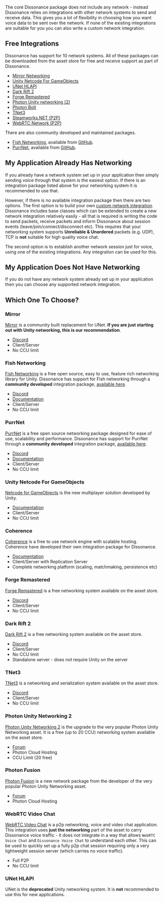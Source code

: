 The core Dissonance package does not include any network - instead Dissonance relies on integrations with other network systems to send and receive data. This gives you a lot of flexibility in choosing how you want voice data to be sent over the network. If none of the existing integrations are suitable for you you can also write a custom network integration.

## Free Integrations

Dissonance has support for 10 network systems. All of these packages can be downloaded from the asset store for free and receive support as part of Dissonance.

* [Mirror Networking](https://assetstore.unity.com/packages/slug/143290?aid=1100lJDF)
* [Unity Netcode For GameObjects](https://assetstore.unity.com/packages/slug/206514?aid=1100lJDF)
* [UNet HLAPI](https://assetstore.unity.com/packages/slug/143285?aid=1100lJDF)
* [Dark Rift 2](https://assetstore.unity.com/packages/slug/143293?aid=1100lJDF)
* [Forge Remastered](https://assetstore.unity.com/packages/slug/143286?aid=1100lJDF)
* [Photon Unity networking (2)](https://assetstore.unity.com/packages/slug/143288?aid=1100lJDF)
* [Photon Bolt](https://assetstore.unity.com/packages/slug/143291?aid=1100lJDF)
* [TNet3](https://assetstore.unity.com/packages/tools/integration/dissonance-for-tnet3-154374?aid=1100lJDF)
* [Steamworks.NET (P2P)](https://assetstore.unity.com/packages/slug/143292?aid=1100lJD)
* [WebRTC Network (P2P)](https://assetstore.unity.com/packages/tools/network/webrtc-video-chat-68030?aid=1100lJDF)

There are also community developed and maintained packages.

* [Fish Networking](https://assetstore.unity.com/packages/tools/network/fish-net-networking-evolved-207815?aid=1100lJDF), available from [GitHub](https://github.com/LambdaTheDev/DissonanceVoiceForFishNet).
* [PurrNet](https://assetstore.unity.com/packages/tools/network/purrnet-297320?aid=1100lJDF), available from [GitHub](https://github.com/BobsiUnity/PurrNet-VoiceChat).


## My Application Already Has Networking

If you already have a network system set up in your application then simply sending voice through that system is the easiest option. If there is an integration package listed above for your networking system it is recommended to use that.

However, if there is no available integration package then there are two options. The first option is to build your own [custom network integration](../Tutorials/Custom-Networking.md). Dissonance includes base classes which can be extended to create a new network integration relatively easily - all that is required is writing the code to send packets, receive packets and inform Dissonance about session events (leave/join/connect/disconnect etc). This requires that your networking system supports **Unreliable & Unordered** packets (e.g. UDP), TCP is **not** suitable for high quality voice chat.

The second option is to establish another network session just for voice, using one of the existing integrations. Any integration can be used for this.

## My Application Does Not Have Networking

If you do not have any network system already set up in your application then you can choose any supported network integration.

## Which One To Choose?

### Mirror

[Mirror](https://assetstore.unity.com/packages/tools/network/mirror-129321?aid=1100lJDF) is a community built replacement for UNet. **If you are just starting out with Unity networking, this is our recommendation**.

 - [Discord](https://discord.gg/8pmJkfH)
 - Client/Server
 - No CCU limit

### Fish Networking

[Fish Networking](https://assetstore.unity.com/packages/tools/network/fish-net-networking-evolved-207815?aid=1100lJDF) is a free open source, easy to use, feature rich networking library for Unity. Dissonance has support for Fish networking through a **community developed** integration package, [available here](https://github.com/LambdaTheDev/DissonanceVoiceForFishNet).

 - [Discord](https://discord.gg/fishnetworking)
 - [Documentation](https://fish-networking.gitbook.io/docs/)
 - Client/Server
 - No CCU limit

### PurrNet

[PurrNet](https://assetstore.unity.com/packages/tools/network/purrnet-297320?aid=1100lJDF) is a free open source networking package designed for ease of use, scalability and performance. Dissonance has support for PurrNet through a **community developed** integration package, [available here](https://github.com/BobsiUnity/PurrNet-VoiceChat).

 - [Discord](https://discord.gg/NP9tP9Qx9R)
 - [Documentation](https://purrnet.gitbook.io/)
 - Client/Server
 - No CCU limit

### Unity Netcode For GameObjects

[Netcode for GameObjects](https://docs-multiplayer.unity3d.com/) is the new multiplayer solution developed by Unity.

 - [Documentation](https://docs-multiplayer.unity3d.com/)
 - Client/Server
 - No CCU limit

### Coherence

[Coherence](https://assetstore.unity.com/packages/tools/network/coherence-multiplayer-networking-301977?aid=1100lJDF) is a free to use network engine with scalable hosting. Coherence have developed their own integration package for Dissonance.

 - [Documentation](https://docs.coherence.io/manual/networking-voice)
 - Client/Server with Replication Server
 - Complete networking platform (scaling, matchmaking, persistence etc)

### Forge Remastered

[Forge Remastered](https://assetstore.unity.com/packages/tools/network/forge-networking-remastered-38344?aid=1100lJDF) is a free networking system available on the asset store.

 - [Discord](https://discord.gg/5kMT7zN)
 - Client/Server
 - No CCU limit

### Dark Rift 2

[Dark Rift 2](https://assetstore.unity.com/packages/tools/network/darkrift-networking-2-95309?aid=1100lJDF) is a free networking system available on the asset store.

 - [Discord](https://discord.gg/3dxyu3g)
 - Client/Server
 - No CCU limit
 - Standalone server - does not require Unity on the server

### TNet3

[TNet3](https://assetstore.unity.com/packages/tools/network/networking-and-serialization-tools-tnet-3-56798?aid=1100lJDF) is a networking and serialization system available on the asset store.

 - [Discord](https://discord.gg/tasharen)
 - Client/Server
 - No CCU limit

### Photon Unity Networking 2

[Photon Unity Networking 2](https://assetstore.unity.com/packages/tools/network/pun-2-free-119922?aid=1100lJDF) is the upgrade to the very popular Photon Unity Networking asset. It is a free (up to 20 CCU) networking system available on the asset store.

 - [Forum](https://forum.photonengine.com/)
 - Photon Cloud Hosting
 - CCU Limit (20 free)

### Photon Fusion

[Photon Fusion](https://assetstore.unity.com/packages/tools/network/photon-fusion-267958?aid=1100lJDF) is a new network package from the developer of the very popular Photon Unity Networking asset.

 - [Forum](https://forum.photonengine.com/)
 - Photon Cloud Hosting

### WebRTC Video Chat

[WebRTC Video Chat](https://assetstore.unity.com/packages/tools/network/webrtc-video-chat-68030?aid=1100lJDF) is a p2p networking, voice and video chat application. This integration uses **just the networking** part of the asset to carry Dissonance voice traffic - it does _not_ integrate in a way that allows `WebRTC Voice Chat` and `Dissonance Voice Chat` to understand each other. This can be used to quickly set up a fully p2p chat session requiring only a very lightweight session server (which carries no voice traffic).

 - Full P2P
 - No CCU limit

### UNet HLAPI

UNet is the **deprecated** Unity networking system. It is **not** recommended to use this for new applications.